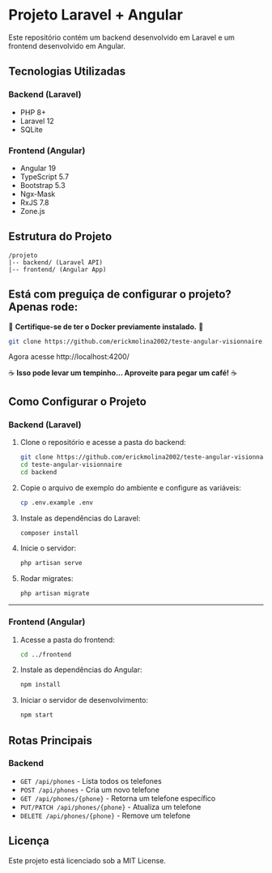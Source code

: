 # Projeto Laravel + Angular

Este repositório contém um backend desenvolvido em Laravel e um frontend desenvolvido em Angular.

## Tecnologias Utilizadas

### Backend (Laravel)
- PHP 8+
- Laravel 12
- SQLite

### Frontend (Angular)
- Angular 19
- TypeScript 5.7
- Bootstrap 5.3
- Ngx-Mask
- RxJS 7.8
- Zone.js

## Estrutura do Projeto

```
/projeto
|-- backend/ (Laravel API)
|-- frontend/ (Angular App)
```

## Está com preguiça de configurar o projeto? Apenas rode:

🐳 **Certifique-se de ter o Docker previamente instalado.** 🐳

```sh
git clone https://github.com/erickmolina2002/teste-angular-visionnaire.git && cd teste-angular-visionnaire && docker compose up -d --build
```
Agora acesse http://localhost:4200/

☕ **Isso pode levar um tempinho... Aproveite para pegar um café!** ☕

## Como Configurar o Projeto

### Backend (Laravel)

1. Clone o repositório e acesse a pasta do backend:

   ```sh
   git clone https://github.com/erickmolina2002/teste-angular-visionnaire.git
   cd teste-angular-visionnaire
   cd backend
   ```

2. Copie o arquivo de exemplo do ambiente e configure as variáveis:

   ```sh
   cp .env.example .env
   ```

3. Instale as dependências do Laravel:

   ```sh
   composer install
   ```
4. Inicie o servidor:

   ```sh
   php artisan serve
   ```

5. Rodar migrates:

   ```sh
   php artisan migrate
   ```
---

### Frontend (Angular)

1. Acesse a pasta do frontend:

   ```sh
   cd ../frontend
   ```

2. Instale as dependências do Angular:

   ```sh
   npm install
   ```
3. Iniciar o servidor de desenvolvimento:

   ```sh
   npm start
   ```

## Rotas Principais

### Backend
- `GET /api/phones` - Lista todos os telefones
- `POST /api/phones` - Cria um novo telefone
- `GET /api/phones/{phone}` - Retorna um telefone específico
- `PUT/PATCH /api/phones/{phone}` - Atualiza um telefone
- `DELETE /api/phones/{phone}` - Remove um telefone

## Licença

Este projeto está licenciado sob a MIT License.

